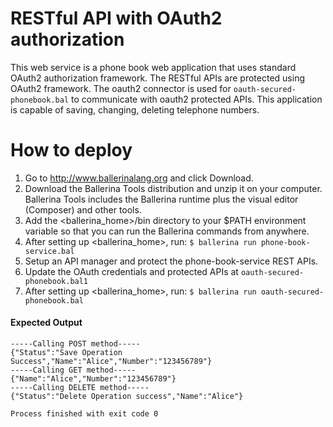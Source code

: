 # RESTful API with OAuth2 authorization
This web service is a phone book web application that uses standard OAuth2 authorization framework. The RESTful APIs 
are protected using OAuth2 framework. The oauth2 connector is used for `oauth-secured-phonebook.bal` to communicate 
with oauth2 protected APIs. This application is capable of saving, changing, deleting telephone numbers.

# How to deploy
1) Go to http://www.ballerinalang.org and click Download.
2) Download the Ballerina Tools distribution and unzip it on your computer. Ballerina Tools includes the Ballerina runtime plus
the visual editor (Composer) and other tools.
3) Add the <ballerina_home>/bin directory to your $PATH environment variable so that you can run the Ballerina commands from anywhere.
4) After setting up <ballerina_home>, run: `$ ballerina run phone-book-service.bal`
5) Setup an API manager and protect the phone-book-service REST APIs.
6) Update the OAuth credentials and protected APIs at `oauth-secured-phonebook.bal1`
7) After setting up <ballerina_home>, run: `$ ballerina run oauth-secured-phonebook.bal`

#### Expected Output  
```$xslt
-----Calling POST method-----
{"Status":"Save Operation Success","Name":"Alice","Number":"123456789"}
-----Calling GET method-----
{"Name":"Alice","Number":"123456789"}
-----Calling DELETE method-----
{"Status":"Delete Operation success","Name":"Alice"}

Process finished with exit code 0
```
